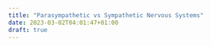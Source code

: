 ```yaml
---
title: "Parasympathetic vs Sympathetic Nervous Systems"
date: 2023-03-02T04:01:47+01:00
draft: true
---
```


